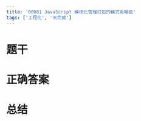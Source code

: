 ```yaml
---
title: '00081 JavaScript 模块化管理打包的模式有哪些'
tags: ['工程化', '未完成']
---
```


# 题干



# 正确答案



# 总结



<script>
  function func() {

  }
  
</script>